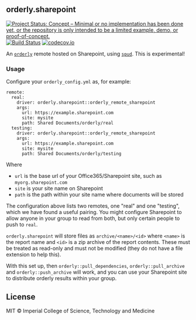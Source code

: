 ## orderly.sharepoint

<!-- badges: start -->
[![Project Status: Concept – Minimal or no implementation has been done yet, or the repository is only intended to be a limited example, demo, or proof-of-concept.](https://www.repostatus.org/badges/latest/concept.svg)](https://www.repostatus.org/#concept)
[![Build Status](https://travis-ci.com/vimc/orderly.sharepoint.svg?branch=master)](https://travis-ci.com/vimc/orderly.sharepoint)
[![codecov.io](https://codecov.io/github/vimc/orderly.sharepoint/coverage.svg?branch=master)](https://codecov.io/github/vimc/orderly.sharepoint?branch=master)
<!-- badges: end -->

An [`orderly`](https://github.com/vimc/orderly) remote hosted on Sharepoint, using [`spud`](https://github.com/reside-ic/spud).  This is experimental!

### Usage

Configure your `orderly_config.yml` as, for example:

```
remote:
  real:
    driver: orderly.sharepoint::orderly_remote_sharepoint
    args:
      url: https://example.sharepoint.com
      site: mysite
      path: Shared Documents/orderly/real
  testing:
    driver: orderly.sharepoint::orderly_remote_sharepoint
    args:
      url: https://example.sharepoint.com
      site: mysite
      path: Shared Documents/orderly/testing
```

Where

* `url` is the base url of your Office365/Sharepoint site, such as `myorg.sharepoint.com`
* `site` is your site name on Sharepoint
* `path` is the path within your site name where documents will be stored

The configuration above lists two remotes, one "real" and one "testing", which we have found a useful pairing.  You might configure Sharepoint to allow anyone in your group to read from both, but only certain people to push to `real`.

`orderly.sharepoint` will store files as `archive/<name>/<id>` where `<name>` is the report name and `<id>` is a zip archive of the report contents.  These must be treated as read-only and must not be modified (they do not have a file extension to help this).

With this set up, then `orderly::pull_dependencies`, `orderly::pull_archive` and `orderly::push_archive` will work, and you can use your Sharepoint site to distribute orderly results within your group.

## License

MIT © Imperial College of Science, Technology and Medicine
